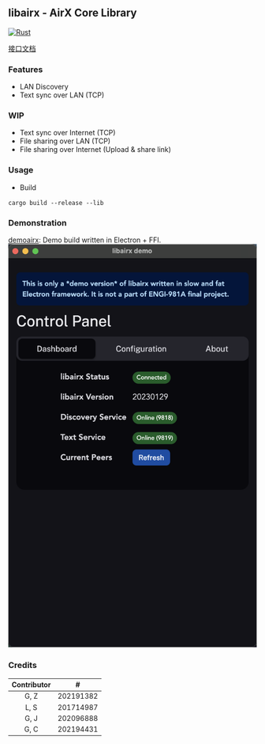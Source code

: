 ## libairx - AirX Core Library

[![Rust](https://github.com/hatsune-miku/libairx/actions/workflows/rust.yml/badge.svg)](https://github.com/hatsune-miku/libairx/actions/workflows/rust.yml)

[接口文档](https://github.com/hatsune-miku/libairx/wiki)

### Features

- LAN Discovery
- Text sync over LAN (TCP)

### WIP

- Text sync over Internet (TCP)
- File sharing over LAN (TCP)
- File sharing over Internet (Upload & share link)

### Usage

- Build

```shell
cargo build --release --lib
```

### Demonstration

[demoairx](https://github.com/hatsune-miku/demoairx): Demo build written in Electron + FFI.
![](images/1.png)

### Credits

| Contributor |     #     |
|:-----------:|:---------:|
|    G, Z     | 202191382 |
|    L, S     | 201714987 |
|    G, J     | 202096888 |
|    G, C     | 202194431 |

